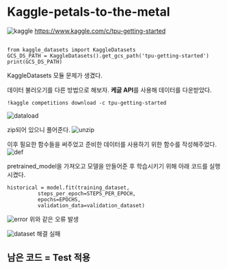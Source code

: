 # **Kaggle-petals-to-the-metal**
![kaggle](https://user-images.githubusercontent.com/46522501/106559208-6b87d400-6568-11eb-8e2c-c182f252609f.PNG)
https://www.kaggle.com/c/tpu-getting-started


##
```
from kaggle_datasets import KaggleDatasets
GCS_DS_PATH = KaggleDatasets().get_gcs_path('tpu-getting-started')
print(GCS_DS_PATH)
```
KaggleDatasets 모듈 문제가 생겼다. 

데이터 불러오기를 다른 방법으로 해보자. **케글 API**를 사용해 데이터를 다운받았다.
```
!kaggle competitions download -c tpu-getting-started
```

![dataload](https://user-images.githubusercontent.com/46522501/106558378-f8ca2900-6566-11eb-9206-1ad4cdba019a.PNG)

zip되어 있으니 풀어준다. 
![unzip](https://user-images.githubusercontent.com/46522501/106558489-2dd67b80-6567-11eb-9d5b-47551df69474.PNG)


이후 필요한 함수들을 써주었고 준비한 데이터를 사용하기 위한 함수를 작성해주었다.
![def](https://user-images.githubusercontent.com/46522501/106558610-64ac9180-6567-11eb-8db0-24b78f5c1fb1.PNG)

pretrained_model을 가져오고 모델을 만들어준 후 학습시키기 위해 아래 코드를 실행시켰다.
```
historical = model.fit(training_dataset, 
          steps_per_epoch=STEPS_PER_EPOCH, 
          epochs=EPOCHS, 
          validation_data=validation_dataset)
```

![error](https://user-images.githubusercontent.com/46522501/106558833-c7059200-6567-11eb-8d1b-0e0e2f2f7800.PNG)
위와 같은 오류 발생

![dataset](https://user-images.githubusercontent.com/46522501/106558897-ea304180-6567-11eb-9c06-21d43f96409e.PNG)
해결 실패





## 남은 코드 = Test 적용
